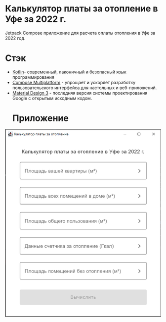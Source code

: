 # Калькулятор платы за отопление в Уфе за 2022 г.
Jetpack Compose приложение для расчета оплаты отопления в Уфе за 2022 год.
  # Стэк
- [Kotlin](https://kotlinlang.org/)- современный, лаконичный и безопасный язык программирования
- [Compose Multiplatform](https://developer.android.com/jetpack/compose) - упрощает и ускоряет разработку пользовательского интерфейса для настольных и веб-приложений.
- [Material Design 3](https://m3.material.io/) - последняя версия системы проектирования Google с открытым исходным кодом.
  # Приложение
![app_screen](https://github.com/raffaellmir/ais/blob/master/app_screen.png?raw=true)
